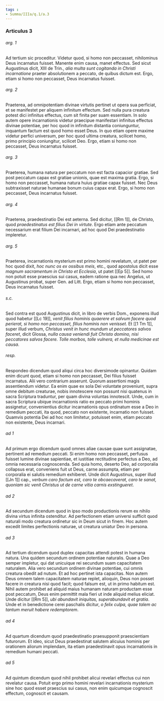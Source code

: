 ```yaml
---
tags : 
- Summa/IIIa/q.1/a.3
---
```


### Articulus 3

###### arg. 1
Ad tertium sic proceditur. Videtur quod, si homo non peccasset, nihilominus Deus incarnatus fuisset. Manente enim causa, manet effectus. Sed sicut Augustinus dicit, XIII de Trin., *alia multa sunt cogitanda in Christi incarnatione* praeter absolutionem a peccato, de quibus dictum est. Ergo, etiam si homo non peccasset, Deus incarnatus fuisset.

###### arg. 2
Praeterea, ad omnipotentiam divinae virtutis pertinet ut opera sua perficiat, et se manifestet per aliquem infinitum effectum. Sed nulla pura creatura potest dici infinitus effectus, cum sit finita per suam essentiam. In solo autem opere incarnationis videtur praecipue manifestari infinitus effectus divinae potentiae, per hoc quod in infinitum distantia coniunguntur, inquantum factum est quod homo esset Deus. In quo etiam opere maxime videtur perfici universum, per hoc quod ultima creatura, scilicet homo, primo principio coniungitur, scilicet Deo. Ergo, etiam si homo non peccasset, Deus incarnatus fuisset.

###### arg. 3
Praeterea, humana natura per peccatum non est facta capacior gratiae. Sed post peccatum capax est gratiae unionis, quae est maxima gratia. Ergo, si homo non peccasset, humana natura huius gratiae capax fuisset. Nec Deus subtraxisset naturae humanae bonum cuius capax erat. Ergo, si homo non peccasset, Deus incarnatus fuisset.

###### arg. 4
Praeterea, praedestinatio Dei est aeterna. Sed dicitur, [[Rm 1]], de Christo, quod *praedestinatus est filius Dei in virtute*. Ergo etiam ante peccatum necessarium erat filium Dei incarnari, ad hoc quod Dei praedestinatio impleretur.

###### arg. 5
Praeterea, incarnationis mysterium est primo homini revelatum, ut patet per hoc quod dixit, *hoc nunc os ex ossibus meis*, etc., quod apostolus dicit esse *magnum sacramentum in Christo et Ecclesia*, ut patet [[Ep 5]]. Sed homo non potuit esse praescius sui casus, eadem ratione qua nec Angelus, ut Augustinus probat, super Gen. ad Litt. Ergo, etiam si homo non peccasset, Deus incarnatus fuisset.

###### s.c.
Sed contra est quod Augustinus dicit, in libro de verbis Dom., exponens illud quod habetur [[Lc 19]], *venit filius hominis quaerere et salvum facere quod perierat, si homo non peccasset, filius hominis non venisset*. Et [[1 Tm 1]], super illud verbum, *Christus venit in hunc mundum ut peccatores salvos faceret*, dicit Glossa, *nulla causa veniendi fuit Christo domino, nisi peccatores salvos facere. Tolle morbos, tolle vulnera, et nulla medicinae est causa*.

###### resp.
Respondeo dicendum quod aliqui circa hoc diversimode opinantur. Quidam enim dicunt quod, etiam si homo non peccasset, Dei filius fuisset incarnatus. Alii vero contrarium asserunt. Quorum assertioni magis assentiendum videtur. Ea enim quae ex sola Dei voluntate proveniunt, supra omne debitum creaturae, nobis innotescere non possunt nisi quatenus in sacra Scriptura traduntur, per quam divina voluntas innotescit. Unde, cum in sacra Scriptura ubique incarnationis ratio ex peccato primi hominis assignetur, convenientius dicitur incarnationis opus ordinatum esse a Deo in remedium peccati, ita quod, peccato non existente, incarnatio non fuisset. Quamvis potentia Dei ad hoc non limitetur, potuisset enim, etiam peccato non existente, Deus incarnari.

###### ad 1
Ad primum ergo dicendum quod omnes aliae causae quae sunt assignatae, pertinent ad remedium peccati. Si enim homo non peccasset, perfusus fuisset lumine divinae sapientiae, et iustitiae rectitudine perfectus a Deo, ad omnia necessaria cognoscenda. Sed quia homo, deserto Deo, ad corporalia collapsus erat, conveniens fuit ut Deus, carne assumpta, etiam per corporalia ei salutis remedium exhiberet. Unde dicit Augustinus, super illud [[Jn 1]] cap., *verbum caro factum est, caro te obcaecaverat, caro te sanat, quoniam sic venit Christus ut de carne vitia carnis exstingueret*.

###### ad 2
Ad secundum dicendum quod in ipso modo productionis rerum ex nihilo divina virtus infinita ostenditur. Ad perfectionem etiam universi sufficit quod naturali modo creatura ordinetur sic in Deum sicut in finem. Hoc autem excedit limites perfectionis naturae, ut creatura uniatur Deo in persona.

###### ad 3
Ad tertium dicendum quod duplex capacitas attendi potest in humana natura. Una quidem secundum ordinem potentiae naturalis. Quae a Deo semper impletur, qui dat unicuique rei secundum suam capacitatem naturalem. Alia vero secundum ordinem divinae potentiae, cui omnis creatura obedit ad nutum. Et ad hoc pertinet ista capacitas. Non autem Deus omnem talem capacitatem naturae replet, alioquin, Deus non posset facere in creatura nisi quod facit; quod falsum est, ut in primo habitum est. Nihil autem prohibet ad aliquid maius humanam naturam productam esse post peccatum, Deus enim permittit mala fieri ut inde aliquid melius eliciat. Unde dicitur [[Rm 5]], *ubi abundavit iniquitas, superabundavit et gratia*. Unde et in benedictione cerei paschalis dicitur, *o felix culpa, quae talem ac tantum meruit habere redemptorem*.

###### ad 4
Ad quartum dicendum quod praedestinatio praesupponit praescientiam futurorum. Et ideo, sicut Deus praedestinat salutem alicuius hominis per orationem aliorum implendam, ita etiam praedestinavit opus incarnationis in remedium humani peccati.

###### ad 5
Ad quintum dicendum quod nihil prohibet alicui revelari effectus cui non revelatur causa. Potuit ergo primo homini revelari incarnationis mysterium sine hoc quod esset praescius sui casus, non enim quicumque cognoscit effectum, cognoscit et causam.

